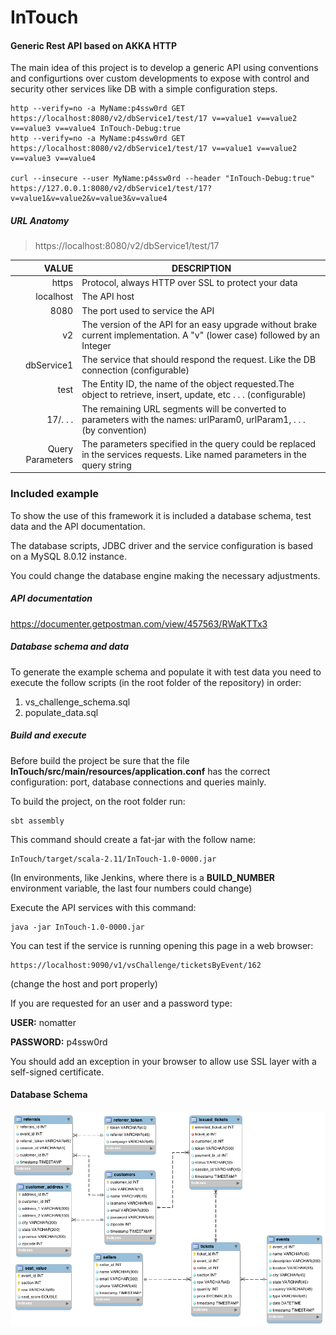 # InTouch

#### Generic Rest API based on AKKA HTTP

The main idea of this project is to develop a generic API using conventions and configurtions over custom developments to expose with control and security other services like DB with a simple configuration steps.


    http --verify=no -a MyName:p4ssw0rd GET https://localhost:8080/v2/dbService1/test/17 v==value1 v==value2 v==value3 v==value4 InTouch-Debug:true
    http --verify=no -a MyName:p4ssw0rd GET https://localhost:8080/v2/dbService1/test/17 v==value1 v==value2 v==value3 v==value4

    curl --insecure --user MyName:p4ssw0rd --header "InTouch-Debug:true" https://127.0.0.1:8080/v2/dbService1/test/17?v=value1&v=value2&v=value3&v=value4


##### URL Anatomy

> https://localhost:8080/v2/dbService1/test/17

| VALUE            | DESCRIPTION                                                                                                                 |
|-----------------:|-----------------------------------------------------------------------------------------------------------------------------|
| https            | Protocol, always HTTP over SSL to protect your data                                                                         |
| localhost        | The API host                                                                                                                |
| 8080             | The port used to service the API                                                                                            |
| v2               | The version of the API for an easy upgrade without brake current implementation. A "v" (lower case) followed by an Integer  |
| dbService1       | The service that should respond the request. Like the DB connection (configurable)                                          |
| test             | The Entity ID, the name of the object requested.The object to retrieve, insert, update, etc . . .  (configurable)           |
| 17/. . .         | The remaining URL segments will be converted to parameters with the names: urlParam0, urlParam1, . . . (by convention)      |
| Query Parameters | The parameters specified in the query could be replaced in the services requests. Like named parameters in the query string |


### Included example

To show the use of this framework it is included a database schema, test data and the API documentation.

The database scripts, JDBC driver and the service configuration is based on a MySQL 8.0.12 instance.

You could change the database engine making the necessary adjustments.



##### API documentation

https://documenter.getpostman.com/view/457563/RWaKTTx3

##### Database schema and data

To generate the example schema and populate it with test data you need to execute the follow scripts (in the root folder of the repository) in order:

 1. vs_challenge_schema.sql
 2. populate_data.sql
 
##### Build and execute

Before build the project be sure that the file **InTouch/src/main/resources/application.conf** has the correct configuration: port, database connections and queries mainly.

To build the project, on the root folder run:

    sbt assembly
 
This command should create a fat-jar with the follow name:

    InTouch/target/scala-2.11/InTouch-1.0-0000.jar
    
(In environments, like Jenkins, where there is a **BUILD_NUMBER** environment variable, the last four numbers could change)

Execute the API services with this command:

    java -jar InTouch-1.0-0000.jar

You can test if the service is running opening this page in a web browser:

    https://localhost:9090/v1/vsChallenge/ticketsByEvent/162

(change the host and port properly)

If you are requested for an user and a password type:

**USER:** nomatter

**PASSWORD:** p4ssw0rd

You should add an exception in your browser to allow use SSL layer with a self-signed certificate.

#### Database Schema

![Database Schema](https://raw.githubusercontent.com/lalosam/InTouch/master/vs_challenge_diagram.png)

  
